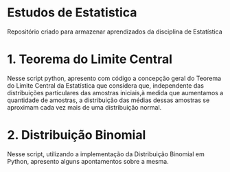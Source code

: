 # Estudos de Estatistica
Repositório criado para armazenar aprendizados da disciplina de Estatística

# 1. Teorema do Limite Central

Nesse script python, apresento com código a concepção geral do Teorema do Limite Central da Estatística que considera que, independente das distribuições particulares das amostras iniciais,à medida que aumentamos a quantidade de amostras, a distribuição das médias dessas amostras se aproximam cada vez mais de uma distribuição normal.

# 2. Distribuição Binomial

Nesse script, utilizando a implementação da Distribuição Binomial em Python, apresento alguns apontamentos sobre a mesma.
